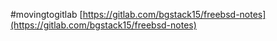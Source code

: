 #movingtogitlab [https://gitlab.com/bgstack15/freebsd-notes](https://gitlab.com/bgstack15/freebsd-notes)